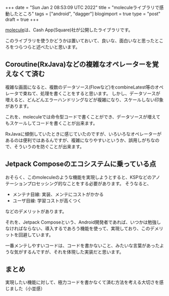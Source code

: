 +++
date = "Sun Jan  2 08:53:09 UTC 2022"
title = "moleculeライブラリで感動したところ"
tags = ["android", "dagger"]
blogimport = true
type = "post"
draft = true
+++

[molecule](https://github.com/cashapp/molecule)は、Cash App(Square)社が公開したライブラリです。

このライブラリを使うかどうかは置いておいて、良いな、面白いなと思ったところをつらつらと述べたいと思います。

## Coroutine(RxJava)などの複雑なオペレーターを覚えなくて済む

複雑な画面になると、複数のデータソース(Flowなど)をcombineLatest等のオペレータで束ねて、処理を書くことをすると思います。
しかし、データソースが増えると、どんどんエラーハンドリングなどが複雑になり、スケールしない印象があります。

これを、moleculeでは命令型コードで書くことができ、データソースが増えてもスケールしてコードを書くことが出来ます。

RxJavaに傾倒していたときに感じていたのですが、いろいろなオペレーターがあるのは便利ではあるんですが、複雑になりやすいというか、誤用しがちなので、そういうのを防ぐことが出来ます。

## Jetpack Composeのエコシステムに乗っている点

おそらく、このmoleculeのような機能を実現しようとすると、KSPなどのアノテーションプロセッシング的なことをする必要があります。
そうなると、

- メンテナ目線: 実装、メンテにコストがかかる
- ユーザ目線: 学習コストが高くつく

などのデメリットがあります。

それを、Jetpack Composeという、Android開発者であれば、いつかは勉強しなければならない、導入するであろう機能を使って、実現しており、このデメリットを回避しています。

一番メンテしやすいコードは、コードを書かないこと、みたいな言葉があったような気がするんですが、それを体現した実装だと思います。

## まとめ

実現したい機能に対して、極力コードを書かなくて済む方法を考える大切さを感じました（小並感）
